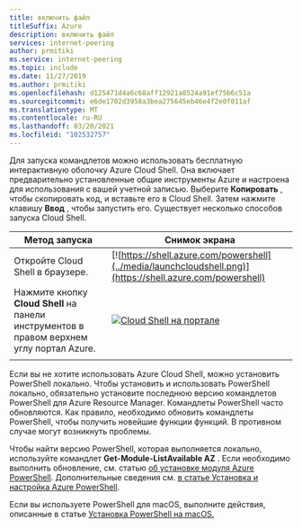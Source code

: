 ```yaml
---
title: включить файл
titleSuffix: Azure
description: включить файл
services: internet-peering
author: prmitiki
ms.service: internet-peering
ms.topic: include
ms.date: 11/27/2019
ms.author: prmitiki
ms.openlocfilehash: d125471d4a6c68aff12921a8524a91ef75b6c51a
ms.sourcegitcommit: e6de1702d3958a3bea275645eb46e4f2e0f011af
ms.translationtype: MT
ms.contentlocale: ru-RU
ms.lasthandoff: 03/20/2021
ms.locfileid: "102532757"
---
```

Для запуска командлетов можно использовать бесплатную интерактивную оболочку Azure Cloud Shell. Она включает предварительно установленные общие инструменты Azure и настроена для использования с вашей учетной записью. Выберите **Копировать** , чтобы скопировать код, и вставьте его в Cloud Shell. Затем нажмите клавишу **Ввод** , чтобы запустить его. Существует несколько способов запуска Cloud Shell.


| Метод запуска | Снимок экрана  |
|-----------------------------------------------|---|
| Откройте Cloud Shell в браузере. | [![https://shell.azure.com/powershell](../media/launchcloudshell.png)](https://shell.azure.com/powershell) |
| Нажмите кнопку **Cloud Shell** на панели инструментов в правом верхнем углу портал Azure. | [![Cloud Shell на портале](../media/cloud-shell-menu.png)](https://portal.azure.com) |
|  |  |


Если вы не хотите использовать Azure Cloud Shell, можно установить PowerShell локально. Чтобы установить и использовать PowerShell локально, обязательно установите последнюю версию командлетов PowerShell для Azure Resource Manager. Командлеты PowerShell часто обновляются. Как правило, необходимо обновить командлеты PowerShell, чтобы получить новейшие функции функций. В противном случае могут возникнуть проблемы.

Чтобы найти версию PowerShell, которая выполняется локально, используйте командлет **Get-Module-ListAvailable AZ** . Если необходимо выполнить обновление, см. статью [об установке модуля Azure PowerShell](/powershell/azure/azurerm/install-azurerm-ps). Дополнительные сведения см. [в статье Установка и настройка Azure PowerShell](/powershell/azure/azurerm/overview).

Если вы используете PowerShell для macOS, выполните действия, описанные в статье [Установка PowerShell на macOS.](/powershell/scripting/install/installing-powershell-core-on-macos)